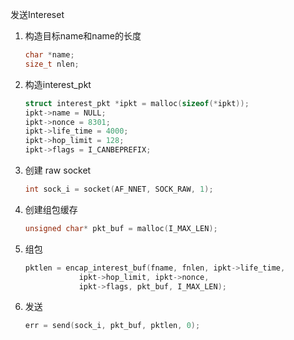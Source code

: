 

发送Intereset

1. 构造目标name和name的长度

    ```c++
    char *name;
    size_t nlen;
    ```

2. 构造interest_pkt

     ```c++
     struct interest_pkt *ipkt = malloc(sizeof(*ipkt));
     ipkt->name = NULL;
     ipkt->nonce = 8301;
     ipkt->life_time = 4000;
     ipkt->hop_limit = 128;
     ipkt->flags = I_CANBEPREFIX;
     ```

3. 创建 raw socket

    ```c++
    int sock_i = socket(AF_NNET, SOCK_RAW, 1);
    ```

4. 创建组包缓存

    ```c++
    unsigned char* pkt_buf = malloc(I_MAX_LEN);
    ```

5. 组包

    ```c++
    pktlen = encap_interest_buf(fname, fnlen, ipkt->life_time, 
                ipkt->hop_limit, ipkt->nonce, 
                ipkt->flags, pkt_buf, I_MAX_LEN);
    ```

6. 发送

    ```c++
    err = send(sock_i, pkt_buf, pktlen, 0);
    ```

    